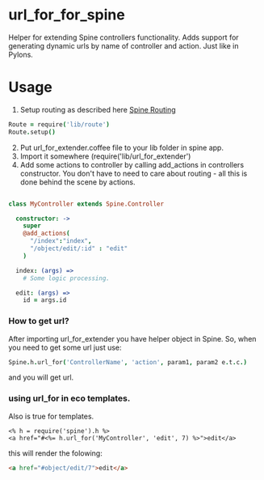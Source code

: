 url_for_for_spine
=================

Helper for extending Spine controllers functionality. 
Adds support for generating dynamic urls by name of controller and action. Just like in Pylons.


Usage
=================

1. Setup routing as described here <a href="http://spinejs.com/docs/routing">Spine Routing</a>

```CoffeeScript
Route = require('lib/route')
Route.setup()
```

2. Put url_for_extender.coffee file to your lib folder in spine app.
3. Import it somewhere (require('lib/url_for_extender')
4. Add some actions to controller by calling add_actions in controllers constructor.
You don't have to need to care about routing - all this is done behind the scene by actions.

```CoffeeScript

class MyController extends Spine.Controller

  constructor: ->
    super
    @add_actions(
      "/index":"index",
      "/object/edit/:id" : "edit"
    )

  index: (args) =>
    # Some logic processing.

  edit: (args) =>
    id = args.id
```

### How to get url?

After importing url_for_extender you have helper object in Spine.
So, when you need to get some url just use:
```CoffeeScript
Spine.h.url_for('ControllerName', 'action', param1, param2 e.t.c.)
```

and you will get url.

### using url_for in eco templates.
Also is true for templates.
```eco
<% h = require('spine').h %>
<a href="#<%= h.url_for('MyController', 'edit', 7) %>">edit</a>
```

this will render the folowing:
```html
<a href="#object/edit/7">edit</a>
```
